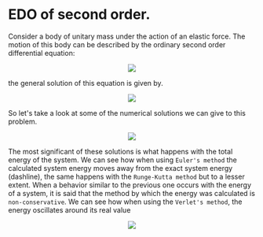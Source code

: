 # EDO of second order.
Consider a body of unitary mass under the action of an elastic force. The motion of this body can be described by the ordinary second order differential equation:

<p align="center">
  <img src="https://user-images.githubusercontent.com/37045478/79963697-1575f400-8460-11ea-9479-0641ce1b8aea.gif">
</p>

the general solution of this equation is given by.

<p align="center">
  <img src="https://user-images.githubusercontent.com/37045478/79971027-2d527580-846a-11ea-82c7-deca44ba1ded.gif">
</p>
So let's take a look at some of the numerical solutions we can give to this problem.

<p align="center">
  <img src="https://user-images.githubusercontent.com/37045478/79975732-d355ae00-8471-11ea-8af3-ec187d7fc758.png">
</p>

The most significant of these solutions is what happens with the total energy of the system. We can see how when using ```Euler's method``` the calculated system energy moves away from the exact system energy (dashline), the same happens with the ```Runge-Kutta method``` but to a lesser extent. When a behavior similar to the previous one occurs with the energy of a system, it is said that the method by which the energy was calculated is ```non-conservative```. We can see how when using the ```Verlet's method```, the energy oscillates around its real value

<p align="center">
  <img src="https://user-images.githubusercontent.com/37045478/79978696-b40d4f80-8476-11ea-81f8-664babd9da67.png">
</p>
